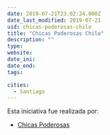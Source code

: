 ```yaml
---
date: 2019-07-21T23:02:24.000Z
date_last_modified: 2019-07-21
uid: chicas-poderosas-chile
title: "Chicas Poderosas Chile"
description: ""
type: 
website: 
date_ini: 
date_end: 
tags:

cities: 
  - Santiago
---
```


Esta iniciativa fue realizada por:

- [Chicas Poderosas](/organizaciones/chicas-poderosas)
